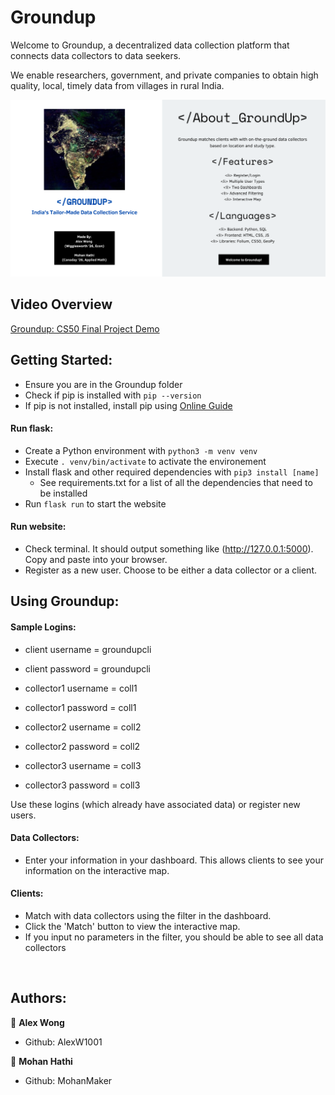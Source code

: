 # Groundup
Welcome to Groundup, a decentralized data collection platform that connects data collectors to data seekers. 

We enable researchers, government, and private companies to obtain high quality, local, timely data from villages in rural India.

![alt text](/static/About.png)

## Video Overview
[Groundup: CS50 Final Project Demo](https://youtu.be/rZiRzh7lkxU)

## Getting Started:
- Ensure you are in the Groundup folder
- Check if pip is installed with `pip --version` 
- If pip is not installed, install pip using [Online Guide](https://www.geeksforgeeks.org/download-and-install-pip-latest-version/) <br/>

#### Run flask:
- Create a Python environment with `python3 -m venv venv`
- Execute `. venv/bin/activate` to activate the environement
- Install flask and other required dependencies with `pip3 install [name]`
    - See requirements.txt for a list of all the dependencies that need to be installed
- Run `flask run` to start the website

#### Run website:
- Check terminal. It should output something like (http://127.0.0.1:5000). Copy and paste into your browser.
- Register as a new user. Choose to be either a data collector or a client. 


## Using Groundup:
#### Sample Logins:
- client username = groundupcli
- client password = groundupcli

- collector1 username = coll1
- collector1 password = coll1
- collector2 username = coll2
- collector2 password = coll2
- collector3 username = coll3
- collector3 password = coll3

Use these logins (which already have associated data) or register new users.

#### Data Collectors:
- Enter your information in your dashboard. This allows clients to see your information on the interactive map. 

#### Clients:
- Match with data collectors using the filter in the dashboard. 
- Click the 'Match' button to view the interactive map. 
- If you input no parameters in the filter, you should be able to see all data collectors
<br>

## Authors:
👤 **Alex Wong**
- Github: AlexW1001

👤 **Mohan Hathi**
- Github: MohanMaker